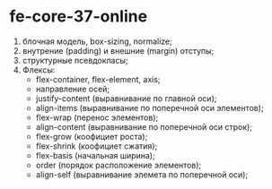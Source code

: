 # fe-core-37-online

1. блочная модель, box-sizing, normalize;
2. внутрение (padding) и внешние (margin) отступы;
3. структурные псевдокласы;
4. Флексы:
   - flex-container, flex-element, axis;
   - направление осей;
   - justify-content (выравнивание по главной оси);
   - align-items (выравнивание по поперечной оси элементов);
   - flex-wrap (перенос элементов);
   - align-content (выравнивание по поперечной оси строк);
   - flex-grow (коофициет роста);
   - flex-shrink (коофициет сжатия);
   - flex-basis (начальная ширина);
   - order (порядок расположение элементов);
   - align-self (выравнивание элемета по поперечной оси);
